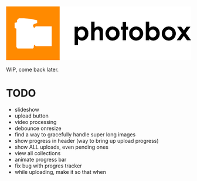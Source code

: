 ![logo](photobox-logo-black.png)

WIP, come back later.

# TODO
* slideshow
* upload button
* video processing
* debounce onresize
* find a way to gracefully handle super long images
* show progress in header (way to bring up upload progress)
* show ALL uploads, even pending ones
* view all collections
* animate progress bar
* fix bug with progres tracker
* while uploading, make it so that when 